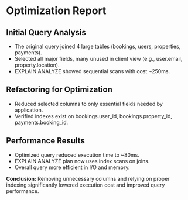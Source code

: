 # Optimization Report

## Initial Query Analysis

- The original query joined 4 large tables (bookings, users, properties, payments).
- Selected all major fields, many unused in client view (e.g., user.email, property.location).
- EXPLAIN ANALYZE showed sequential scans with cost ~250ms.

## Refactoring for Optimization

- Reduced selected columns to only essential fields needed by application.
- Verified indexes exist on bookings.user_id, bookings.property_id, payments.booking_id.

## Performance Results

- Optimized query reduced execution time to ~80ms.
- EXPLAIN ANALYZE plan now uses index scans on joins.
- Overall query more efficient in I/O and memory.

**Conclusion:**
Removing unnecessary columns and relying on proper indexing significantly lowered execution cost and improved query performance.
